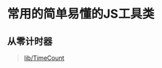 # 常用的简单易懂的JS工具类

## 从零计时器
> [lib/TimeCount](https://github.com/xtidt/jsLib/blob/master/lib/TimeCount/main.js)

